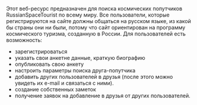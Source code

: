 Этот веб-ресурс предназначен для поиска космических попутчиков RussianSpaceTourist по всему миру.
Все пользователи, которые регистрируются на сайте должны общаться на русском языке, из какой бы страны они ни были, потому что сайт ориентирован на программу космического туризма, созданную в России.
Для пользователей есть возможность:
- зарегистрироваться
- указать свои анкетне данные, краткую биографию
- опубликовать свою анкету
- настроить параметры поиска друга-попутчика
- добавить других пользователей в друзья (после этого можно увидеть их e-mail и связаться с ними).
- создание собственных заметок
- получение заявок на добавление в друзья от других пользователей.

